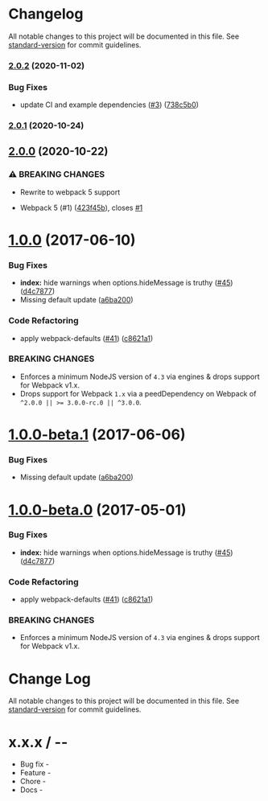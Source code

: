 # Changelog

All notable changes to this project will be documented in this file. See [standard-version](https://github.com/conventional-changelog/standard-version) for commit guidelines.

### [2.0.2](https://github.com/zainulbr/i18n-webpack-plugin/compare/v2.0.1...v2.0.2) (2020-11-02)


### Bug Fixes

* update CI and example dependencies ([#3](https://github.com/zainulbr/i18n-webpack-plugin/issues/3)) ([738c5b0](https://github.com/zainulbr/i18n-webpack-plugin/commit/738c5b0b47ca216c07b0969b2b1926e47152db00))

### [2.0.1](https://github.com/zainulbr/i18n-webpack-plugin/compare/v2.0.0...v2.0.1) (2020-10-24)

## [2.0.0](https://github.com/webpack-contrib/i18n-webpack-plugin/compare/v1.0.0...v2.0.0) (2020-10-22)


### ⚠ BREAKING CHANGES

* Rewrite to webpack 5 support

* Webpack 5 (#1) ([423f45b](https://github.com/webpack-contrib/i18n-webpack-plugin/commit/423f45bc35085ea81d433f4f0db9cee2ff66b511)), closes [#1](https://github.com/webpack-contrib/i18n-webpack-plugin/issues/1)

<a name="1.0.0"></a>
# [1.0.0](https://github.com/webpack-contrib/i18n-webpack-plugin/compare/v1.0.0-beta.1...v1.0.0) (2017-06-10)

### Bug Fixes

* **index:** hide warnings when options.hideMessage is truthy ([#45](https://github.com/webpack-contrib/i18n-webpack-plugin/issues/45)) ([d4c7877](https://github.com/webpack-contrib/i18n-webpack-plugin/commit/d4c7877))
* Missing default update ([a6ba200](https://github.com/webpack-contrib/i18n-webpack-plugin/commit/a6ba200))


### Code Refactoring

* apply webpack-defaults ([#41](https://github.com/webpack-contrib/i18n-webpack-plugin/issues/41)) ([c8621a1](https://github.com/webpack-contrib/i18n-webpack-plugin/commit/c8621a1))


### BREAKING CHANGES

* Enforces a minimum NodeJS version of `4.3` via engines & drops support for Webpack v1.x.
* Drops support for Webpack `1.x` via a peedDependency on Webpack of `^2.0.0 || >= 3.0.0-rc.0 || ^3.0.0`.

<a name="1.0.0-beta.1"></a>
# [1.0.0-beta.1](https://github.com/webpack-contrib/i18n-webpack-plugin/compare/v1.0.0-beta.0...v1.0.0-beta.1) (2017-06-06)


### Bug Fixes

* Missing default update ([a6ba200](https://github.com/webpack-contrib/i18n-webpack-plugin/commit/a6ba200))



<a name="1.0.0-beta.0"></a>
# [1.0.0-beta.0](https://github.com/webpack-contrib/i18n-webpack-plugin/compare/v0.3.0...v1.0.0-beta.0) (2017-05-01)


### Bug Fixes

* **index:** hide warnings when options.hideMessage is truthy ([#45](https://github.com/webpack-contrib/i18n-webpack-plugin/issues/45)) ([d4c7877](https://github.com/webpack-contrib/i18n-webpack-plugin/commit/d4c7877))


### Code Refactoring

* apply webpack-defaults ([#41](https://github.com/webpack-contrib/i18n-webpack-plugin/issues/41)) ([c8621a1](https://github.com/webpack-contrib/i18n-webpack-plugin/commit/c8621a1))


### BREAKING CHANGES

* Enforces a minimum NodeJS version of `4.3` via engines & drops support for Webpack v1.x.



# Change Log

All notable changes to this project will be documented in this file. See [standard-version](https://github.com/conventional-changelog/standard-version) for commit guidelines.

x.x.x / <year>-<month>-<day>
==================

  * Bug fix -
  * Feature -
  * Chore -
  * Docs -
